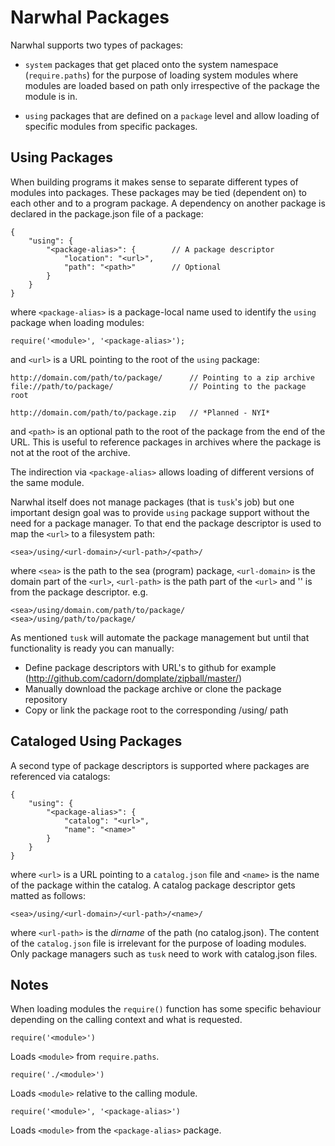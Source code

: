 
Narwhal Packages
================

Narwhal supports two types of packages:

  * `system` packages that get placed onto the system namespace (`require.paths`) for the purpose of loading system
    modules where modules are loaded based on path only irrespective of the package the module is in.
    
  * `using` packages that are defined on a `package` level and allow loading of specific modules from specific packages.


Using Packages
--------------

When building programs it makes sense to separate different types of modules into packages. These packages may
be tied (dependent on) to each other and to a program package. A dependency on another package is declared in
the package.json file of a package:

    {
        "using": {
            "<package-alias>": {        // A package descriptor
                "location": "<url>",
                "path": "<path>"        // Optional
            }
        }
    }

where `<package-alias>` is a package-local name used to identify the `using` package when loading modules:

    require('<module>', '<package-alias>');
    
and `<url>` is a URL pointing to the root of the `using` package:

    http://domain.com/path/to/package/      // Pointing to a zip archive
    file://path/to/package/                 // Pointing to the package root

    http://domain.com/path/to/package.zip   // *Planned - NYI*

and `<path>` is an optional path to the root of the package from the end of the URL. This is useful to reference
packages in archives where the package is not at the root of the archive.

The indirection via `<package-alias>` allows loading of different versions of the same module.

Narwhal itself does not manage packages (that is `tusk`'s job) but one important design goal was to provide
`using` package support without the need for a package manager. To that end the package descriptor is used to
map the `<url>` to a filesystem path:

    <sea>/using/<url-domain>/<url-path>/<path>/
    
where `<sea>` is the path to the sea (program) package, `<url-domain>` is the domain part of the `<url>`, `<url-path>` is
the path part of the `<url>` and '<path>' is from the package descriptor. e.g.

    <sea>/using/domain.com/path/to/package/
    <sea>/using/path/to/package/

As mentioned `tusk` will automate the package management but until that functionality is ready you can manually:

  * Define package descriptors with URL's to github for example (http://github.com/cadorn/domplate/zipball/master/)
  * Manually download the package archive or clone the package repository
  * Copy or link the package root to the corresponding <sea>/using/ path
  
  
Cataloged Using Packages
------------------------

A second type of package descriptors is supported where packages are referenced via catalogs:

    {
        "using": {
            "<package-alias>": {
                "catalog": "<url>",
                "name": "<name>"
            }
        }
    }

where `<url>` is a URL pointing to a `catalog.json` file and `<name>` is the name of the package within the catalog.
A catalog package descriptor gets matted as follows:

    <sea>/using/<url-domain>/<url-path>/<name>/

where `<url-path>` is the *dirname* of the path (no catalog.json). The content of the `catalog.json` file is irrelevant
for the purpose of loading modules. Only package managers such as `tusk` need to work with catalog.json files.


Notes
-----

When loading modules the `require()` function has some specific behaviour depending on the calling context and what
is requested.

    require('<module>')

Loads `<module>` from `require.paths`.

    require('./<module>')
    
Loads `<module>` relative to the calling module.

    require('<module>', '<package-alias>')
    
Loads `<module>` from the `<package-alias>` package.


